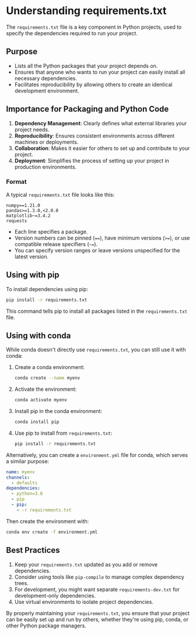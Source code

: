 # Understanding requirements.txt

The `requirements.txt` file is a key component in Python projects, used to specify the dependencies required to run your project.

## Purpose

- Lists all the Python packages that your project depends on.
- Ensures that anyone who wants to run your project can easily install all necessary dependencies.
- Facilitates reproducibility by allowing others to create an identical development environment.

## Importance for Packaging and Python Code

1. **Dependency Management**: Clearly defines what external libraries your project needs.
2. **Reproducibility**: Ensures consistent environments across different machines or deployments.
3. **Collaboration**: Makes it easier for others to set up and contribute to your project.
4. **Deployment**: Simplifies the process of setting up your project in production environments.

### Format

A typical `requirements.txt` file looks like this:

```
numpy==1.21.0
pandas>=1.3.0,<2.0.0
matplotlib~=3.4.2
requests
```

- Each line specifies a package.
- Version numbers can be pinned (`==`), have minimum versions (`>=`), or use compatible release specifiers (`~=`).
- You can specify version ranges or leave versions unspecified for the latest version.

## Using with pip

To install dependencies using pip:

```bash
pip install -r requirements.txt
```

This command tells pip to install all packages listed in the `requirements.txt` file.

## Using with conda

While conda doesn't directly use `requirements.txt`, you can still use it with conda:

1. Create a conda environment:
   ```bash
   conda create --name myenv
   ```

2. Activate the environment:
   ```bash
   conda activate myenv
   ```

3. Install pip in the conda environment:
   ```bash
   conda install pip
   ```

4. Use pip to install from `requirements.txt`:
   ```bash
   pip install -r requirements.txt
   ```

Alternatively, you can create a `environment.yml` file for conda, which serves a similar purpose:

```yaml
name: myenv
channels:
  - defaults
dependencies:
  - python=3.8
  - pip
  - pip:
    - -r requirements.txt
```

Then create the environment with:

```bash
conda env create -f environment.yml
```

## Best Practices

1. Keep your `requirements.txt` updated as you add or remove dependencies.
2. Consider using tools like `pip-compile` to manage complex dependency trees.
3. For development, you might want separate `requirements-dev.txt` for development-only dependencies.
4. Use virtual environments to isolate project dependencies.

By properly maintaining your `requirements.txt`, you ensure that your project can be easily set up and run by others, whether they're using pip, conda, or other Python package managers.